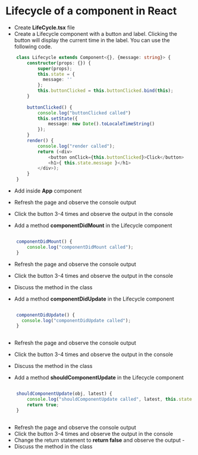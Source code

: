 # Lifecycle of a component in React

* Create __LifeCycle.tsx__ file
* Create a Lifecycle component with a button and label. Clicking the button will display the current time in the label. You can use the following code.

```typescript
    class Lifecycle extends Component<{}, {message: string}> {
        constructor(props: {}) {
            super(props);
            this.state = {
              message: ''  
            };
            this.buttonClicked = this.buttonClicked.bind(this);
        }
        
        buttonClicked() {
            console.log("buttonClicked called")
            this.setState({
                message: new Date().toLocaleTimeString()
            });
        }
        render() {
            console.log("render called");
            return (<div>
                <button onClick={this.buttonClicked}>Click</button>
                <h1>{ this.state.message }</h1>    
            </div>);
        }
    }
```
* Add __<Lifecycle/>__ inside __App__ component

* Refresh the page and observe the console output
* Click the button 3-4 times and observe the output in the console

* Add a method **componentDidMount** in the Lifecycle component

```javascript

    componentDidMount() {
        console.log("componentDidMount called");
    }

```

* Refresh the page and observe the console output
* Click the button 3-4 times and observe the output in the console
* Discuss the method in the class

* Add a method **componentDidUpdate** in the Lifecycle component

```javascript

    componentDidUpdate() {
      console.log("componentDidUpdate called");  
    }
				
```

* Refresh the page and observe the console output
* Click the button 3-4 times and observe the output in the console
* Discuss the method in the class


* Add a method **shouldComponentUpdate** in the Lifecycle component

```javascript

    shouldComponentUpdate(obj, latest) {
        console.log("shouldComponentUpdate called", latest, this.state.message);
		return true;
    }
				
```

* Refresh the page and observe the console output
* Click the button 3-4 times and observe the output in the console
* Change the return statement to **return false** and observe the output -
* Discuss the method in the class

